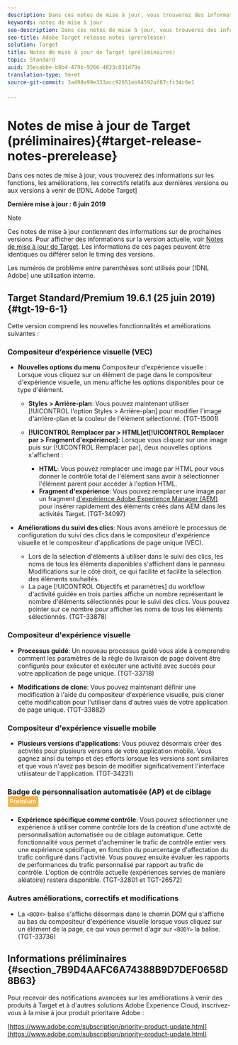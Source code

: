 ```yaml
---
description: Dans ces notes de mise à jour, vous trouverez des informations sur les fonctions, les améliorations, les correctifs et les problèmes connus relatifs aux dernières versions ou aux versions à venir de Target.
keywords: notes de mise à jour
seo-description: Dans ces notes de mise à jour, vous trouverez des informations sur les fonctions, les améliorations, les correctifs et les problèmes connus relatifs aux dernières versions ou aux versions à venir d’Adobe Target
seo-title: Adobe Target release notes (prerelease)
solution: Target
title: Notes de mise à jour de Target (préliminaires)
topic: Standard
uuid: 35ecabbe-b8b4-479b-9266-4823c831d79a
translation-type: tm+mt
source-git-commit: 3a498a99e333acc92651eb94592af87cfc34c6e1

---
```



# Notes de mise à jour de Target (préliminaires){#target-release-notes-prerelease}

Dans ces notes de mise à jour, vous trouverez des informations sur les fonctions, les améliorations, les correctifs relatifs aux dernières versions ou aux versions à venir de [!DNL Adobe Target]

**Dernière mise à jour : 6 juin 2019**

>[!NOTE]
>
>Ces notes de mise à jour contiennent des informations sur de prochaines versions.  Pour afficher des informations sur la version actuelle, voir [Notes de mise à jour de Target](release-notes.md). Les informations de ces pages peuvent être identiques ou différer selon le timing des versions.
>
>Les numéros de problème entre parenthèses sont utilisés pour [!DNL Adobe] une utilisation interne.

## Target Standard/Premium 19.6.1 (25 juin 2019) {#tgt-19-6-1}

Cette version comprend les nouvelles fonctionnalités et améliorations suivantes :

### Compositeur d’expérience visuelle (VEC)

* **Nouvelles options du menu** Compositeur d&#39;expérience visuelle : Lorsque vous cliquez sur un élément de page dans le compositeur d&#39;expérience visuelle, un menu affiche les options disponibles pour ce type d&#39;élément.

   * **Styles &gt; Arrière-plan**: Vous pouvez maintenant utiliser [!UICONTROL l&#39;option Styles &gt; Arrière-plan] pour modifier l&#39;image d&#39;arrière-plan et la couleur de l&#39;élément sélectionné. (TGT-15001)

   * **[!UICONTROL Remplacer par &gt; HTML]et[!UICONTROL Remplacer par &gt; Fragment d&#39;expérience]**: Lorsque vous cliquez sur une image puis sur [!UICONTROL Remplacer par], deux nouvelles options s&#39;affichent :

      * **HTML**: Vous pouvez remplacer une image par HTML pour vous donner le contrôle total de l&#39;élément sans avoir à sélectionner l&#39;élément parent pour accéder à l&#39;option HTML.
      * **Fragment d&#39;expérience**: Vous pouvez remplacer une image par un fragment [d&#39;expérience Adobe Experience Manager (AEM)](/help/c-experiences/c-manage-content/aem-experience-fragments.md) pour insérer rapidement des éléments créés dans AEM dans les activités Target. (TGT-34097)

* **Améliorations du suivi des clics**: Nous avons amélioré le processus de configuration du suivi des clics dans le compositeur d&#39;expérience visuelle et le compositeur d&#39;applications de page unique (VEC).

   * Lors de la sélection d&#39;éléments à utiliser dans le suivi des clics, les noms de tous les éléments disponibles s&#39;affichent dans le panneau Modifications sur le côté droit, ce qui facilite et facilite la sélection des éléments souhaités.
   * La page [!UICONTROL Objectifs et paramètres] du workflow d&#39;activité guidée en trois parties affiche un nombre représentant le nombre d&#39;éléments sélectionnés pour le suivi des clics. Vous pouvez pointer sur ce nombre pour afficher les noms de tous les éléments sélectionnés. (TGT-33878)

### Compositeur d&#39;expérience visuelle

* **Processus guidé**: Un nouveau processus guidé vous aide à comprendre comment les paramètres de la règle de livraison de page doivent être configurés pour exécuter et exécuter une activité avec succès pour votre application de page unique. (TGT-33718)

* **Modifications de clone**: Vous pouvez maintenant définir une modification à l&#39;aide du compositeur d&#39;expérience visuelle, puis cloner cette modification pour l&#39;utiliser dans d&#39;autres vues de votre application de page unique. (TGT-33882)

### Compositeur d&#39;expérience visuelle mobile

* **Plusieurs versions d&#39;applications**: Vous pouvez désormais créer des activités pour plusieurs versions de votre application mobile. Vous gagnez ainsi du temps et des efforts lorsque les versions sont similaires et que vous n&#39;avez pas besoin de modifier significativement l&#39;interface utilisateur de l&#39;application. (TGT-34231)

### Badge de personnalisation automatisée (AP) et de ciblage ![automatique Premium](/help/assets/premium.png)

* **Expérience spécifique comme contrôle**: Vous pouvez sélectionner une expérience à utiliser comme contrôle lors de la création d&#39;une activité de personnalisation automatisée ou de ciblage automatique. Cette fonctionnalité vous permet d&#39;acheminer le trafic de contrôle entier vers une expérience spécifique, en fonction du pourcentage d&#39;affectation du trafic configuré dans l&#39;activité. Vous pouvez ensuite évaluer les rapports de performances du trafic personnalisé par rapport au trafic de contrôle. L&#39;option de contrôle actuelle (expériences servies de manière aléatoire) restera disponible. (TGT-32801 et TGT-26572)

### Autres améliorations, correctifs et modifications

* La `<BODY>` balise s&#39;affiche désormais dans le chemin DOM qui s&#39;affiche au bas du compositeur d&#39;expérience visuelle lorsque vous cliquez sur un élément de la page, ce qui vous permet d&#39;agir sur `<BODY>` la balise. (TGT-33736)

## Informations préliminaires {#section_7B9D4AAFC6A74388B9D7DEF0658D8B63}

Pour recevoir des notifications avancées sur les améliorations à venir des produits à Target et à d&#39;autres solutions Adobe Experience Cloud, inscrivez-vous à la mise à jour produit prioritaire Adobe :

[https://www.adobe.com/subscription/priority-product-update.html](https://www.adobe.com/subscription/priority-product-update.html)
